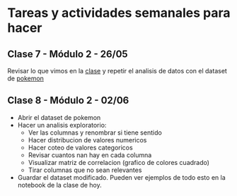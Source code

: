 # Tareas y actividades semanales para hacer

## Clase 7 - Módulo 2 - 26/05

Revisar lo que vimos en la [clase](https://github.com/IonatanPerez/AprenderProgramando_cursos_2022/blob/main/Notebooks/Notebooks%20de%20trabajo%20en%20clase/Jueves%20-%20Clase%207%20-%20Modulo%202%20-%2026-05-22.ipynb
) y repetir el analisis de datos con el dataset de <a href="https://downgit.github.io/#/home?url=https://github.com/IonatanPerez/AprenderProgramando_cursos_2022/blob/main/Notebooks/Ejemplos%20y%20actividades/datasets/pokemon.csv" target="_blank">pokemon</a>

## Clase 8 - Módulo 2 - 02/06

- Abrir el dataset de pokemon
- Hacer un analisis exploratorio:
  - Ver las columnas y renombrar si tiene sentido
  - Hacer distribucion de valores numericos
  - Hacer coteo de valores categoricos
  - Revisar cuantos nan hay en cada columna
  - Visualizar matriz de correlacion (grafico de colores cuadrado)
  - Tirar columnas que no sean relevantes
- Guardar el dataset modificado.
Pueden ver ejemplos de todo esto en la notebook de la clase de hoy.